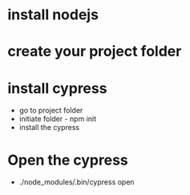 # install nodejs
# create your project folder

# install cypress
- go to project folder
- initiate folder - npm init
- install the cypress

# Open the cypress
- ./node_modules/.bin/cypress open
